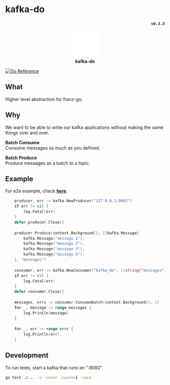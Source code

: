 # kafka-do

<div align="center">
	<div align="right">
		<strong><code>v0.3.3</code></strong>
	</div>
	<img height="100px" src="doc/seo.do.png"><br>
	<strong>kafka-do</strong>
</div>

[![Go Reference](https://pkg.go.dev/badge/github.com/teamseodo/kafka-do.svg)](https://pkg.go.dev/github.com/teamseodo/kafka-do)

## What

Higher level abstraction for franz-go. 

## Why

We want to be able to write our kafka applications without making the same things over and over.

**Batch Consume**  
Consume messages as much as you defined.

**Batch Produce**  
Produce messages as a batch to a topic.


## Example

For e2e example, check [**here**](https://github.com/teamseodo/kafka-do-example).

```go
	producer, err := kafka.NewProducer("127.0.0.1:9092")
	if err != nil {
		log.Fatal(err)
	}
	defer producer.Close()

	producer.Produce(context.Background(), []kafka.Message{
		kafka.Message("message 1"),
		kafka.Message("message 2"),
		kafka.Message("message 3"),
		kafka.Message("message 4"),
	}, "messages")

	consumer, err := kafka.NewConsumer("kafka_do", []string{"messages"}, []string{"127.0.0.1:9092"})
	if err != nil {
		log.Fatal(err)
	}
	defer consumer.Close()

	messages, errs := consumer.ConsumeBatch(context.Background(), 2)
	for _, message := range messages {
		log.Println(message)
	}

	for _, err := range errs {
		log.Println(err)
	}
```

## Development

To run tests, start a kafka that runs on ":9092".  
```sh
go test ./... -v -cover -count=1 -race
```
